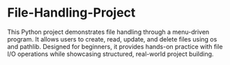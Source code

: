 # File-Handling-Project
This Python project demonstrates file handling through a menu-driven program. It allows users to create, read, update, and delete files using os and pathlib. Designed for beginners, it provides hands-on practice with file I/O operations while showcasing structured, real-world project building.
